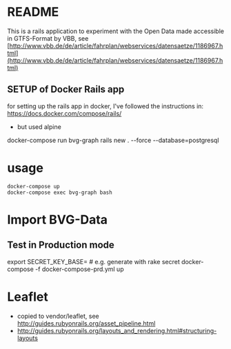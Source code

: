 # README

This is a rails application to experiment with the Open Data made accessible
in GTFS-Format by VBB, see [http://www.vbb.de/de/article/fahrplan/webservices/datensaetze/1186967.html](http://www.vbb.de/de/article/fahrplan/webservices/datensaetze/1186967.html)


## SETUP of Docker Rails app

for setting up the rails app in docker, I've followed the instructions in:
https://docs.docker.com/compose/rails/

- but used alpine

docker-compose run bvg-graph rails new . --force --database=postgresql


# usage
    docker-compose up
    docker-compose exec bvg-graph bash


# Import BVG-Data



## Test in Production mode

 export SECRET_KEY_BASE=<top secret> # e.g. generate with rake secret
 docker-compose -f docker-compose-prd.yml up

# Leaflet

- copied to vendor/leaflet, see http://guides.rubyonrails.org/asset_pipeline.html
- http://guides.rubyonrails.org/layouts_and_rendering.html#structuring-layouts
